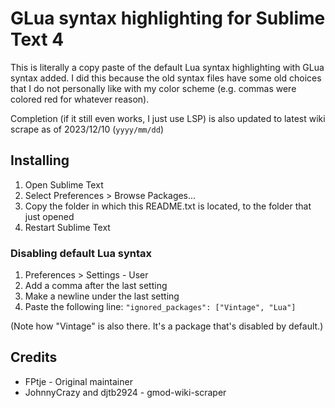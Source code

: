 # GLua syntax highlighting for Sublime Text 4
This is literally a copy paste of the default Lua syntax highlighting with GLua
syntax added. I did this because the old syntax files have some old choices that
I do not personally like with my color scheme (e.g. commas were colored red for
whatever reason).

Completion (if it still even works, I just use LSP) is also updated to latest
wiki scrape as of 2023/12/10 (`yyyy/mm/dd`)

## Installing
1. Open Sublime Text
2. Select Preferences > Browse Packages...
3. Copy the folder in which this README.txt is located, to the folder that just opened
4. Restart Sublime Text

### Disabling default Lua syntax
1. Preferences > Settings - User
2. Add a comma after the last setting
3. Make a newline under the last setting
4. Paste the following line: `"ignored_packages": ["Vintage", "Lua"]`

(Note how "Vintage" is also there. It's a package that's disabled by default.)

## Credits
- FPtje - Original maintainer
- JohnnyCrazy and djtb2924 - gmod-wiki-scraper
